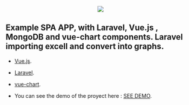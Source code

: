 <p align="center"><img src="https://laravel.com/assets/img/components/logo-laravel.svg"></p>



## Example SPA APP, with Laravel, Vue.js , MongoDB and vue-chart components. Laravel importing excell and convert into graphs.


- [Vue.js](https://laravel.com/docs).
- [Laravel](https://laravel.com/docs).
- [vue-chart](https://github.com/apertureless/vue-chartjs).

- You can see the demo of the proyect here : [SEE DEMO](http://graphconverter.webandwebs.com/).


